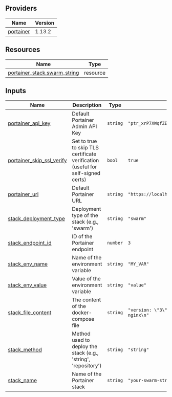 <!-- BEGIN_TF_DOCS -->


## Providers

| Name | Version |
|------|---------|
| <a name="provider_portainer"></a> [portainer](#provider\_portainer) | 1.13.2 |

## Resources

| Name | Type |
|------|------|
| [portainer_stack.swarm_string](https://registry.terraform.io/providers/portainer/portainer/latest/docs/resources/stack) | resource |

## Inputs

| Name | Description | Type | Default | Required |
|------|-------------|------|---------|:--------:|
| <a name="input_portainer_api_key"></a> [portainer\_api\_key](#input\_portainer\_api\_key) | Default Portainer Admin API Key | `string` | `"ptr_xrP7XWqfZEOoaCJRu5c8qKaWuDtVc2Zb07Q5g22YpS8="` | no |
| <a name="input_portainer_skip_ssl_verify"></a> [portainer\_skip\_ssl\_verify](#input\_portainer\_skip\_ssl\_verify) | Set to true to skip TLS certificate verification (useful for self-signed certs) | `bool` | `true` | no |
| <a name="input_portainer_url"></a> [portainer\_url](#input\_portainer\_url) | Default Portainer URL | `string` | `"https://localhost:9443"` | no |
| <a name="input_stack_deployment_type"></a> [stack\_deployment\_type](#input\_stack\_deployment\_type) | Deployment type of the stack (e.g., 'swarm') | `string` | `"swarm"` | no |
| <a name="input_stack_endpoint_id"></a> [stack\_endpoint\_id](#input\_stack\_endpoint\_id) | ID of the Portainer endpoint | `number` | `3` | no |
| <a name="input_stack_env_name"></a> [stack\_env\_name](#input\_stack\_env\_name) | Name of the environment variable | `string` | `"MY_VAR"` | no |
| <a name="input_stack_env_value"></a> [stack\_env\_value](#input\_stack\_env\_value) | Value of the environment variable | `string` | `"value"` | no |
| <a name="input_stack_file_content"></a> [stack\_file\_content](#input\_stack\_file\_content) | The content of the docker-compose file | `string` | `"version: \"3\"\nservices:\n  web:\n    image: nginx\n"` | no |
| <a name="input_stack_method"></a> [stack\_method](#input\_stack\_method) | Method used to deploy the stack (e.g., 'string', 'repository') | `string` | `"string"` | no |
| <a name="input_stack_name"></a> [stack\_name](#input\_stack\_name) | Name of the Portainer stack | `string` | `"your-swarm-string"` | no |
<!-- END_TF_DOCS -->